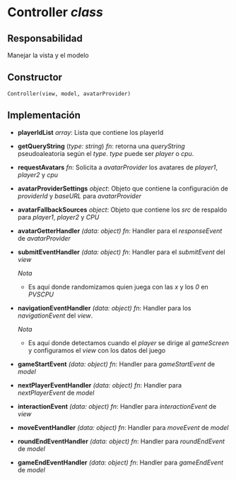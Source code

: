 # Controller _class_

## Responsabilidad

Manejar la vista y el modelo

## Constructor

```
Controller(view, model, avatarProvider)
```

## Implementación

-   **playerIdList** _array_: Lista que contiene los playerId

-   **getQueryString** (_type: string_) _fn_: retorna una _queryString_ pseudoaleatoria según el _type_. _type_ puede ser _player_ o _cpu_.

-   **requestAvatars** _fn_: Solicita a _avatarProvider_ los avatares de _player1_, _player2_ y _cpu_

-   **avatarProviderSettings** _object_: Objeto que contiene la configuración de _providerId_ y _baseURL_ para _avatarProvider_

-   **avatarFallbackSources** _object_: Objeto que contiene los _src_ de respaldo para _player1_, _player2_ y _CPU_

-   **avatarGetterHandler** _(data: object) fn_: Handler para el _responseEvent_ de _avatarProvider_

-   **submitEventHandler** _(data: object) fn_: Handler para el _submitEvent_ del _view_

    _Nota_

    -   Es aquí donde randomizamos quien juega con las _x_ y los _0_ en _PVSCPU_

-   **navigationEventHandler** _(data: object) fn_: Handler para los _navigationEvent_ del _view_.

    _Nota_

    -   Es aquí donde detectamos cuando el _player_ se dirige al _gameScreen_ y configuramos el _view_ con los datos del juego

-   **gameStartEvent** _(data: object) fn_: Handler para _gameStartEvent_ de _model_

-   **nextPlayerEventHandler** _(data: object) fn_: Handler para _nextPlayerEvent_ de _model_

-   **interactionEvent** _(data: object) fn_: Handler para _interactionEvent_ de _view_

-   **moveEventHandler** _(data: object) fn_: Handler para _moveEvent_ de _model_

-   **roundEndEventHandler** _(data: object) fn_: Handler para _roundEndEvent_ de _model_

-   **gameEndEventHandler** _(data: object) fn_: Handler para _gameEndEvent_ de _model_
